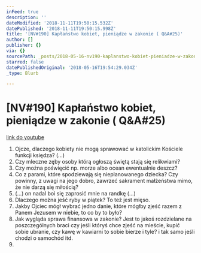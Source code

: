 ```yaml
---
inFeed: true
description: ''
dateModified: '2018-11-11T19:50:15.532Z'
datePublished: '2018-11-11T19:50:15.998Z'
title: '[NV#190] Kapłaństwo kobiet, pieniądze w zakonie ( Q&A#25)'
author: []
publisher: {}
via: {}
sourcePath: _posts/2018-05-16-nv190-kaplanstwo-kobiet-pieniadze-w-zakonie-qanda25.md
starred: false
datePublishedOriginal: '2018-05-16T19:54:29.034Z'
_type: Blurb

---
```

# \[NV\#190\] Kapłaństwo kobiet, pieniądze w zakonie ( Q&A\#25)
[link do youtube][0]

1. Ojcze, dlaczego kobiety nie mogą sprawować w katolickim Kościele funkcji księdza? (...)
2. Czy mleczne zęby osoby którą ogłoszą świętą stają się relikwiami?
3. Czy można poświęcić np. morze albo ocean ewentualnie deszcz?
4. Co z parami, które spodziewają się nieplanowanego dziecka? Czy powinny, z uwagi na jego dobro, zawrzeć sakrament małżeństwa mimo, że nie darzą się miłością?
5. (...) on nadal boi się zaprosić mnie na randkę (...)
6. Dlaczego można jeść ryby w piątek? To też jest mięso.
7. Jakby Ojciec mógł wybrać jedno danie, które mógłby zjeść razem z Panem Jezusem w niebie, to co by to było?
8. Jak wygląda sprawa finansowa w zakonie? Jest to jakoś rozdzielane na poszczególnych braci czy jeśli któryś chce zjeść na mieście, kupić sobie ubranie, czy kawę w kawiarni to sobie bierze i tyle? i tak samo jeśli chodzi o samochód itd.
9. 

[0]: https://www.youtube.com/watch?v=U1ykIlFA1qY